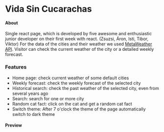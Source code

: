 # Vida Sin Cucarachas

#### About
Single react page, which is developed by five awesome and enthusiastic junior developer on their first week with react. (Zsuzsi, Áron, Isti, Tibor, Viktor)
For the data of the cities and their weather we used [MetaWeather API](https://www.metaweather.com/api/).
Visitor can check the current weather of the city or a detailed weekly forecast.


### Features
- Home page: check current weather of some default cities
- Weekly forecast: check the weekly forecast of the selected city
- Historical search: check the past weather of the selected city, even from several years ago
- Search: search for one or more city
- Random cat fact: click on the cat and get a random cat fact
- Switch theme: After 7 o'clock the theme of the page automatically switch to dark theme

#### Preview
